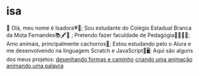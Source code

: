 # isa
👋 Olá, meu nome é Isadora💗💫;
Sou estudante do Colégio Estadual Branca da Mota Fernandes📚🖋💯 ;
Pretendo fazer faculdade de Pedagógia👩‍🎓👩‍🏫;
Amo animais, principalmente cachorros🐾;
Estou estudando pelo o Alura e me desenvolvendo na linguagem Scratch e JavaScript👾🖥;
Aqui são alguns dos meus projetos:
[desenhando formas e caminho](https://editor.p5js.org/padilha.isadora/full/DrUTCAv4J)
[criando uma animação](https://editor.p5js.org/padilha.isadora/full/ux81Z3HEQ)
[animando uma palavra](https://editor.p5js.org/padilha.isadora/full/ZiilMd5rd)
